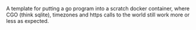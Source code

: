 A template for putting a go program into a scratch docker container, where
CGO (think sqlite), timezones and https calls to the world still work more
or less as expected.
